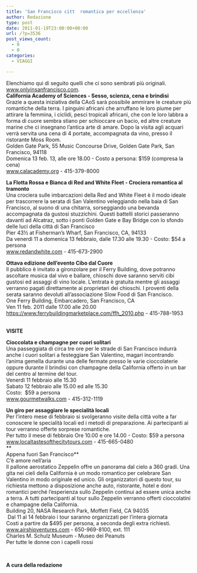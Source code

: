 ```yaml
---
title: 'San Francisco citt  romantica per eccellenza'
author: Redazione
type: post
date: 2011-01-19T23:00:00+00:00
url: /?p=3536
post_views_count:
  - 0
  - 0
categories:
  - VIAGGI

---
```

Elenchiamo qui di seguito quelli che ci sono sembrati pi&ugrave; originali. www.onlyinsanfrancisco.com.  
**California Academy of Sciences &#45; Sesso, scienza, cena e brindisi**  
Grazie a questa iniziativa della CAoS sar&agrave; possibile ammirare le creature pi&ugrave; romantiche della terra. I pinguini africani che arruffano le loro piume per attirare la femmina, i ciclidi, pesci tropicali africani, che con le loro labbra a forma di cuore sembra stiano per schioccare un bacio, ed altre creature marine che ci insegnano l&rsquo;antica arte di amare. Dopo la visita agli acquari verr&agrave; servita una cena di 4 portate, accompagnata da vino, presso il ristorante Moss Room.  
Golden Gate Park, 55 Music Concourse Drive, Golden Gate Park, San Francisco, 94118  
Domenica 13 feb. 13, alle ore 18.00 &#45; Costo a persona: $159 (compresa la cena)  
www.calacademy.org &#45; 415&#45;379&#45;8000

**La Flotta Rossa e Bianca di Red and White Fleet &#45; Crociera romantica al tramonto**  
Una crociera sulle imbarcazioni della Red and White Fleet &egrave; il modo ideale per trascorrere la serata di San Valentino veleggiando nella baia di San Francisco, al suono di una chitarra, sorseggiando una bevanda accompagnata da gustosi stuzzichini. Questi battelli storici passeranno davanti ad Alcatraz, sotto i ponti Golden Gate e Bay Bridge con lo sfondo delle luci della citt&agrave; di San Francisco  
Pier 43&frac12; at Fisherman&#8217;s Wharf, San Francisco, CA, 94133  
Da venerd&igrave; 11 a domenica 13 febbraio, dalle 17.30 alle 19.30 &#45; Costo: $54 a persona  
www.redandwhite.com &#45; 415&#45;673&#45;2900

**Ottava edizione dell&rsquo;evento Cibo dal Cuore**  
Il pubblico &egrave; invitato a gironzolare per il Ferry Building, dove potranno ascoltare musica dal vivo e ballare, chioschi dove saranno serviti cibi gustosi ed assaggi di vino locale. L&rsquo;entrata &egrave; gratuita mentre gli assaggi&nbsp; verranno pagati direttamente ai proprietari dei chioschi. I proventi della serata saranno devoluti all&rsquo;associazione Slow Food di San Francisco.  
One Ferry Building, Embarcadero, San Francisco, CA  
Ven 11 feb. 2011 dalle 17.00 alle 20.00  
https://www.ferrybuildingmarketplace.com/ffh_2010.php &#45; 415&#45;788&#45;1953  
&nbsp;

**VISITE**

**Cioccolata e champagne per cuori solitari**  
Una passeggiata di circa tre ore per le strade di San Francisco indurr&agrave; anche i cuori solitari a festeggiare San Valentino, magari incontrando l&rsquo;anima gemella durante una delle fermate presso le varie cioccolaterie oppure durante il brindisi con champagne della California offerto in un bar del centro al termine del tour.  
Venerd&igrave; 11 febbraio alle 15.30  
Sabato 12 febbraio alle 15.00 ed alle 15.30  
Costo:&nbsp; $59 a persona  
www.gourmetwalks.com &#45; 415&#45;312&#45;1119 

**Un giro per assaggiare le specialit&agrave; locali**  
Per l&rsquo;intero mese di febbraio si svolgeranno visite della citt&agrave; volte a far conoscere le specialit&agrave; locali ed i metodi di preparazione. Ai partecipanti ai tour verranno offerte sorprese romantiche.&nbsp;  
Per tutto il mese di febbraio Ore 10.00 e ore 14.00 &#45; Costo: $59 a persona  
www.localtastesofthecitytours.com &#45; 415&#45;665&#45;0480  
**  
Appena fuori San Francisco**  
C&rsquo;&egrave; amore nell&rsquo;aria  
Il pallone aerostatico Zeppelin offre un panorama dal cielo a 360 gradi. Una gita nei cieli della California &egrave; un modo romantico per celebrare San Valentino in modo originale ed unico. Gli organizzatori di questo tour, su richiesta mettono a disposizione anche auto, ristorante, hotel e doni romantici perch&eacute; l&rsquo;esperienza sullo Zeppelin continui ad essere unica anche a terra. A tutti partecipanti al tour sullo Zeppelin verranno offerti cioccolatini e champagne della California.  
Building 20, NASA Research Park, Moffett Field, CA 94035  
&nbsp;Dal 11 al 14 febbraio i tour saranno organizzati per l&rsquo;intera giornata  
Costi a partire da $495 per persona, a seconda degli extra richiesti.  
www.airshipventures.com &#45; 650&#45;969&#45;8100, ext. 111  
Charles M. Schulz Museum &#45; Museo dei Peanuts  
Per tutte le donne con i capelli rossi

&nbsp;

**A cura della redazione**